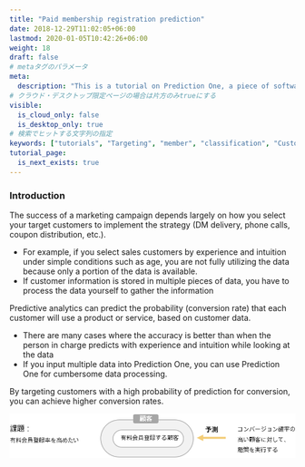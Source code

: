 ```yaml
---
title: "Paid membership registration prediction"
date: 2018-12-29T11:02:05+06:00
lastmod: 2020-01-05T10:42:26+06:00
weight: 18
draft: false
# metaタグのパラメータ
meta:
  description: "This is a tutorial on Prediction One, a piece of software that can be easily operated by non-experts, which calculates predictions from data. This tutorial will explain how to use Prediction One by using an example of determination of business measures based on paid membership registration prediction."
# クラウド・デスクトップ限定ページの場合は片方のみtrueにする
visible:
  is_cloud_only: false
  is_desktop_only: true
# 検索でヒットする文字列の指定
keywords: ["tutorials", "Targeting", "member", "classification", "Customer", "coupling"]
tutorial_page:
  is_next_exists: true
---
```


### Introduction

The success of a marketing campaign depends largely on how you select your target customers to implement the strategy (DM delivery, phone calls, coupon distribution, etc.).

- For example, if you select sales customers by experience and intuition under simple conditions such as age, you are not fully utilizing the data because only a portion of the data is available.
- If customer information is stored in multiple pieces of data, you have to process the data yourself to gather the information

Predictive analytics can predict the probability (conversion rate) that each customer will use a product or service, based on customer data.

- There are many cases where the accuracy is better than when the person in charge predicts with experience and intuition while looking at the data
- If you input multiple data into Prediction One, you can use Prediction One for cumbersome data processing.

By targeting customers with a high probability of prediction for conversion, you can achieve higher conversion rates.

![](img_en/t_slide2.png)
